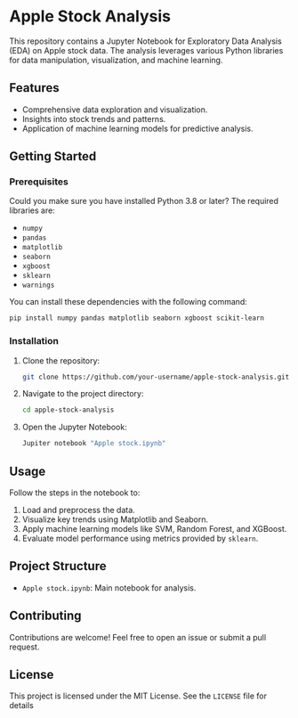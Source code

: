 # Apple Stock Analysis

This repository contains a Jupyter Notebook for Exploratory Data Analysis (EDA) on Apple stock data. The analysis leverages various Python libraries for data manipulation, visualization, and machine learning.

## Features
- Comprehensive data exploration and visualization.
- Insights into stock trends and patterns.
- Application of machine learning models for predictive analysis.

## Getting Started

### Prerequisites
Could you make sure you have installed Python 3.8 or later? The required libraries are:

- `numpy`
- `pandas`
- `matplotlib`
- `seaborn`
- `xgboost`
- `sklearn`
- `warnings`

You can install these dependencies with the following command:

```bash
pip install numpy pandas matplotlib seaborn xgboost scikit-learn
```

### Installation
1. Clone the repository:
   ```bash
   git clone https://github.com/your-username/apple-stock-analysis.git
   ```
2. Navigate to the project directory:
   ```bash
   cd apple-stock-analysis
   ```
3. Open the Jupyter Notebook:
   ```bash
   Jupiter notebook "Apple stock.ipynb"
   ```

## Usage
Follow the steps in the notebook to:
1. Load and preprocess the data.
2. Visualize key trends using Matplotlib and Seaborn.
3. Apply machine learning models like SVM, Random Forest, and XGBoost.
4. Evaluate model performance using metrics provided by `sklearn`.

## Project Structure
- `Apple stock.ipynb`: Main notebook for analysis.

## Contributing
Contributions are welcome! Feel free to open an issue or submit a pull request.

## License
This project is licensed under the MIT License. See the `LICENSE` file for details

